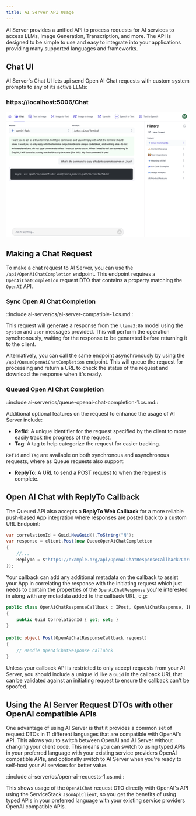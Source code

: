 ```yaml
---
title: AI Server API Usage
---
```


AI Server provides a unified API to process requests for AI services to access LLMs, Image Generation, Transcription, and more. The API is designed to be simple to use and easy to integrate into your applications providing many supported languages and frameworks.

## Chat UI

AI Server's Chat UI lets upi send Open AI Chat requests with custom system prompts to any of its active LLMs:

<div class="not-prose">
<h3 class="text-4xl text-center text-indigo-800 pb-3"><span class="text-gray-300">https://localhost:5006</span>/Chat
</h3>
</div>

![](/img/pages/ai-server/uis/Chat.webp)

## Making a Chat Request

To make a chat request to AI Server, you can use the `/api/OpenAiChatCompletion` endpoint. This endpoint requires a `OpenAiChatCompletion` request DTO that contains a property matching the `OpenAI` API.

### Sync Open AI Chat Completion

::include ai-server/cs/ai-server-compatible-1.cs.md::

This request will generate a response from the `llama3:8b` model using the `system` and `user` messages provided. This will perform the operation synchronously, waiting for the response to be generated before returning it to the client.

Alternatively, you can call the same endpoint asynchronously by using the `/api/QueueOpenAiChatCompletion` endpoint. This will queue the request for processing and return a URL to check the status of the request and download the response when it's ready.

### Queued Open AI Chat Completion

::include ai-server/cs/queue-openai-chat-completion-1.cs.md::

Additional optional features on the request to enhance the usage of AI Server include:

- **RefId**: A unique identifier for the request specified by the client to more easily track the progress of the request.
- **Tag**: A tag to help categorize the request for easier tracking.

`RefId` and `Tag` are available on both synchronous and asynchronous requests, where as Queue requests also support:

- **ReplyTo**: A URL to send a POST request to when the request is complete.


## Open AI Chat with ReplyTo Callback

The Queued API also accepts a **ReplyTo Web Callback** for a more reliable push-based App integration
where responses are posted back to a custom URL Endpoint:

```csharp
var correlationId = Guid.NewGuid().ToString("N");
var response = client.Post(new QueueOpenAiChatCompletion
{
    //...
    ReplyTo = $"https://example.org/api/OpenAiChatResponseCallback?CorrelationId=${correlationId}"
});
```

Your callback can add any additional metadata on the callback to assist your App in correlating the response with 
the initiating request which just needs to contain the properties of the `OpenAiChatResponse` you're interested in
along with any metadata added to the callback URL, e.g:

```csharp
public class OpenAiChatResponseCallback : IPost, OpenAiChatResponse, IReturnVoid
{
    public Guid CorrelationId { get; set; }
}

public object Post(OpenAiChatResponseCallback request)
{
    // Handle OpenAiChatResponse callabck
}
```

Unless your callback API is restricted to only accept requests from your AI Server, you should include a 
unique Id like a `Guid` in the callback URL that can be validated against an initiating request to ensure 
the callback can't be spoofed.

## Using the AI Server Request DTOs with other OpenAI compatible APIs

One advantage of using AI Server is that it provides a common set of request DTOs in 11 different languages that are compatible with OpenAI's API. This allows you to switch between OpenAI and AI Server without changing your client code.
This means you can switch to using typed APIs in your preferred language with your existing service providers OpenAI compatible APIs, and optionally switch to AI Server when you're ready to self-host your AI services for better value.

::include ai-server/cs/open-ai-requests-1.cs.md::

This shows usage of the `OpenAiChat` request DTO directly with OpenAI's API using the ServiceStack `JsonApiClient`, so you get the benefits of using typed APIs in your preferred language with your existing service providers OpenAI compatible APIs.





